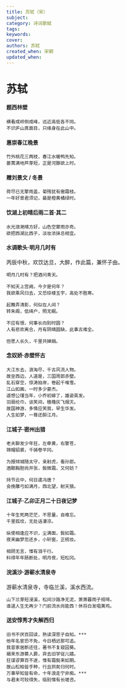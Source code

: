 ```yaml
---
title: 苏轼（宋）
subject: 
category: 诗词歌赋
tags: 
keywords: 
cover: 
authors: 苏轼
created_when: 宋朝
updated_when: 
---
```


# 苏轼

#### 题西林壁

```
横看成岭侧成峰，远近高低各不同。
不识庐山真面目，只缘身在此山中。
```

#### 惠崇春江晚景

```
竹外桃花三两枝，春江水暖鸭先知。
蒌蒿满地芦芽短，正是河豚欲上时。
```

#### 赠刘景文 / 冬景

```
荷尽已无擎雨盖，菊残犹有傲霜枝。
一年好景君须记，最是橙黄橘绿时。
```

#### 饮湖上初晴后雨二首·其二

```
水光潋滟晴方好，山色空蒙雨亦奇。
欲把西湖比西子，淡妆浓抹总相宜。
```

#### 水调歌头·明月几时有

丙辰中秋，欢饮达旦，大醉，作此篇，兼怀子由。

```
明月几时有？把酒问青天。

不知天上宫阙，今夕是何年？
我欲乘风归去，又恐琼楼玉宇，高处不胜寒。

起舞弄清影，何似在人间？
转朱阁，低绮户，照无眠。

不应有恨，何事长向别时圆？
人有悲欢离合，月有阴晴圆缺，此事古难全。

但愿人长久，千里共婵娟。
```

#### 念奴娇·赤壁怀古

```
大江东去，浪淘尽，千古风流人物。
故垒西边，人道是，三国周郎赤壁。
乱石穿空，惊涛拍岸，卷起千堆雪。
江山如画，一时多少豪杰。
遥想公瑾当年，小乔初嫁了，雄姿英发。
羽扇纶巾，谈笑间，樯橹灰飞烟灭。
故国神游，多情应笑我，早生华发。
人生如梦，一尊还酹江月。
```

#### 江城子·密州出猎

```
老夫聊发少年狂，左牵黄，右擎苍，
锦帽貂裘，千骑卷平冈。

为报倾城随太守，亲射虎，看孙郎。
酒酣胸胆尚开张，鬓微霜，又何妨？

持节云中，何日遣冯唐？
会挽雕弓如满月，西北望，射天狼。
```

#### 江城子·乙卯正月二十日夜记梦

```
十年生死两茫茫，不思量，自难忘。
千里孤坟，无处话凄凉。

纵使相逢应不识，尘满面，鬓如霜。
夜来幽梦忽还乡，小轩窗，正梳妆。

相顾无言，惟有泪千行。
料得年年肠断处，明月夜，短松冈。
```

#### 浣溪沙·游蕲水清泉寺

游蕲水清泉寺，寺临兰溪，溪水西流。

```
山下兰芽短浸溪，松间沙路净无泥，萧萧暮雨子规啼。
谁道人生无再少？门前流水尚能西！休将白发唱黄鸡。
```

#### 送安惇秀才失解西归

```
旧书不厌百回读，熟读深思子自知。***
他年名宦恐不免，今日栖迟那可追。
我昔家居断还往，著书不复窥园葵。
朅来东游慕人爵，弃去旧学従儿嬉。
狂谋谬算百不遂，惟有霜鬓来如期。
故山松柏皆手种，行且拱矣归何时。
万事早知皆有命，十年浪走宁非痴。***
与君未可较得失，临别惟有长嗟咨。
```
